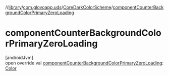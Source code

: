 //[library](../../../index.md)/[com.glovoapp.uds](../index.md)/[CoreDarkColorScheme](index.md)/[componentCounterBackgroundColorPrimaryZeroLoading](component-counter-background-color-primary-zero-loading.md)

# componentCounterBackgroundColorPrimaryZeroLoading

[androidJvm]\
open override val [componentCounterBackgroundColorPrimaryZeroLoading](component-counter-background-color-primary-zero-loading.md): [Color](https://developer.android.com/reference/kotlin/androidx/compose/ui/graphics/Color.html)
